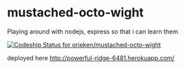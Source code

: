 mustached-octo-wight
====================

Playing around with nodejs, express so that i can learn them 

[ ![Codeship Status for orieken/mustached-octo-wight](https://www.codeship.io/projects/c92df5a0-3c40-0132-5a93-0a247fb9fd2e/status)](https://www.codeship.io/projects/42911)


deployed here
http://powerful-ridge-6481.herokuapp.com/

